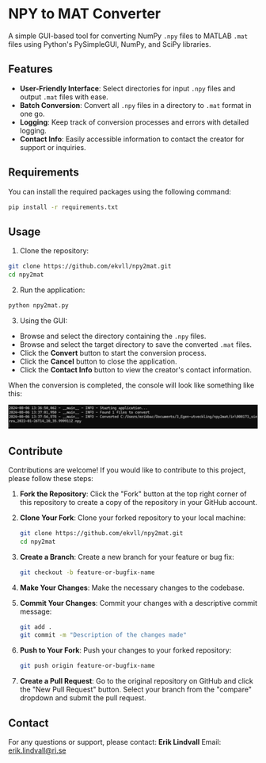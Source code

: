 # NPY to MAT Converter

A simple GUI-based tool for converting NumPy `.npy` files to MATLAB `.mat` files using Python's PySimpleGUI, NumPy, and SciPy libraries.

## Features

- **User-Friendly Interface**: Select directories for input `.npy` files and output `.mat` files with ease.
- **Batch Conversion**: Convert all `.npy` files in a directory to `.mat` format in one go.
- **Logging**: Keep track of conversion processes and errors with detailed logging.
- **Contact Info**: Easily accessible information to contact the creator for support or inquiries.

## Requirements

You can install the required packages using the following command:

```bash
pip install -r requirements.txt
```

## Usage

1. Clone the repository:
```bash
git clone https://github.com/ekvll/npy2mat.git
cd npy2mat
```

2. Run the application:
```bash
python npy2mat.py
```

3. Using the GUI:
* Browse and select the directory containing the `.npy` files.
* Browse and select the target directory to save the converted `.mat` files.
* Click the **Convert** button to start the conversion process.
* Click the **Cancel** button to close the application.
* Click the **Contact Info** button to view the creator's contact information.

When the conversion is completed, the console will look like something like this:

![alt text](img/image.png)

## Contribute

Contributions are welcome! If you would like to contribute to this project, please follow these steps:

1. **Fork the Repository**:
   Click the "Fork" button at the top right corner of this repository to create a copy of the repository in your GitHub account.

2. **Clone Your Fork**:
   Clone your forked repository to your local machine:
   ```bash
   git clone https://github.com/ekvll/npy2mat.git
   cd npy2mat
   ```

3. **Create a Branch**:
   Create a new branch for your feature or bug fix:
   ```bash
   git checkout -b feature-or-bugfix-name
   ```

4. **Make Your Changes**:
   Make the necessary changes to the codebase.

5. **Commit Your Changes**:
   Commit your changes with a descriptive commit message:
   ```bash
   git add .
   git commit -m "Description of the changes made"
   ```

6. **Push to Your Fork**:
   Push your changes to your forked repository:
   ```bash
   git push origin feature-or-bugfix-name
   ```

7. **Create a Pull Request**:
   Go to the original repository on GitHub and click the "New Pull Request" button. Select your branch from the "compare" dropdown and submit the pull request.

## Contact
For any questions or support, please contact:
**Erik Lindvall**
Email: erik.lindvall@ri.se 